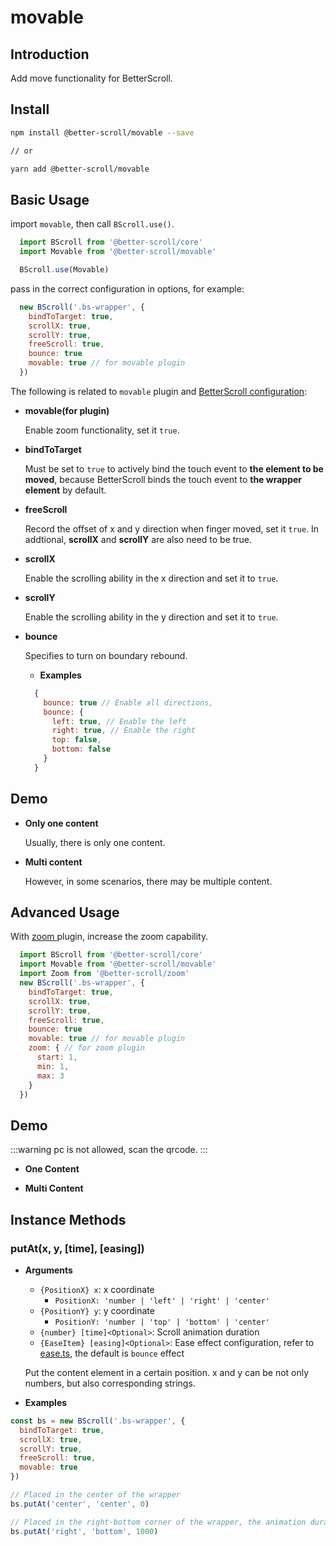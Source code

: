 # movable

## Introduction

Add move functionality for BetterScroll.

## Install

```bash
npm install @better-scroll/movable --save

// or

yarn add @better-scroll/movable
```

## Basic Usage

import `movable`, then call `BScroll.use()`.

```js
  import BScroll from '@better-scroll/core'
  import Movable from '@better-scroll/movable'

  BScroll.use(Movable)
```

pass in the correct configuration in options, for example:

```js
  new BScroll('.bs-wrapper', {
    bindToTarget: true,
    scrollX: true,
    scrollY: true,
    freeScroll: true,
    bounce: true
    movable: true // for movable plugin
  })
```

The following is related to `movable` plugin and [BetterScroll configuration](../guide/base-scroll-options.html):

- **movable(for plugin)**

  Enable zoom functionality, set it `true`.

- **bindToTarget**

  Must be set to `true` to actively bind the touch event to **the element to be moved**, because BetterScroll binds the touch event to **the wrapper element** by default.

- **freeScroll**

  Record the offset of x and y direction when finger moved, set it `true`. In addtional, **scrollX** and **scrollY** are also need to be true.

- **scrollX**

  Enable the scrolling ability in the x direction and set it to `true`.

- **scrollY**

  Enable the scrolling ability in the y direction and set it to `true`.

- **bounce**

  Specifies to turn on boundary rebound.

  - **Examples**

  ```js
    {
      bounce: true // Enable all directions,
      bounce: {
        left: true, // Enable the left
        right: true, // Enable the right
        top: false,
        bottom: false
      }
    }
  ```
## Demo

  - **Only one content**

    Usually, there is only one content.

    <demo qrcode-url="movable/default" :render-code="true">
      <template slot="code-template">
        <<< @/examples/vue/components/movable/default.vue?template
      </template>
      <template slot="code-script">
        <<< @/examples/vue/components/movable/default.vue?script
      </template>
      <template slot="code-style">
        <<< @/examples/vue/components/movable/default.vue?style
      </template>
      <movable-default slot="demo"></movable-default>
    </demo>

  - **Multi content**

    However, in some scenarios, there may be multiple content.

    <demo qrcode-url="movable/multi-content">
      <template slot="code-template">
        <<< @/examples/vue/components/movable/multi-content.vue?template
      </template>
      <template slot="code-script">
        <<< @/examples/vue/components/movable/multi-content.vue?script
      </template>
      <template slot="code-style">
        <<< @/examples/vue/components/movable/multi-content.vue?style
      </template>
      <movable-multi-content slot="demo"></movable-multi-content>
    </demo>

## Advanced Usage

With [ zoom ](./zoom.html#introduction) plugin, increase the zoom capability.

```js
  import BScroll from '@better-scroll/core'
  import Movable from '@better-scroll/movable'
  import Zoom from '@better-scroll/zoom'
  new BScroll('.bs-wrapper', {
    bindToTarget: true,
    scrollX: true,
    scrollY: true,
    freeScroll: true,
    bounce: true
    movable: true // for movable plugin
    zoom: { // for zoom plugin
      start: 1,
      min: 1,
      max: 3
    }
  })
```

## Demo

  :::warning
  pc is not allowed, scan the qrcode.
  :::

  - **One Content**

    <demo qrcode-url="movable/scale">
      <template slot="code-template">
        <<< @/examples/vue/components/movable/scale.vue?template
      </template>
      <template slot="code-script">
        <<< @/examples/vue/components/movable/scale.vue?script
      </template>
      <template slot="code-style">
        <<< @/examples/vue/components/movable/scale.vue?style
      </template>
      <movable-scale slot="demo"></movable-scale>
    </demo>

  - **Multi Content**

    <demo qrcode-url="movable/multi-content-scale">
      <template slot="code-template">
        <<< @/examples/vue/components/movable/multi-content-scale.vue?template
      </template>
      <template slot="code-script">
        <<< @/examples/vue/components/movable/multi-content-scale.vue?script
      </template>
      <template slot="code-style">
        <<< @/examples/vue/components/movable/multi-content-scale.vue?style
      </template>
      <movable-multi-content-scale slot="demo"></movable-multi-content-scale>
    </demo>

## Instance Methods

### putAt(x, y, [time], [easing]) <Badge text='2.0.4' />
  - **Arguments**
    - `{PositionX} x`: x coordinate
      - `PositionX: 'number | 'left' | 'right' | 'center'`
    - `{PositionY} y`: y coordinate
      - `PositionY: 'number | 'top' | 'bottom' | 'center'`
    - `{number} [time]<Optional>`: Scroll animation duration
    - `{EaseItem} [easing]<Optional>`: Ease effect configuration, refer to [ease.ts](https://github.com/joyjoyful92/better-scroll/blob/dev/packages/shared-utils/src/ease.ts), the default is `bounce` effect

    Put the content element in a certain position. x and y can be not only numbers, but also corresponding strings.

  - **Examples**

  ```js
  const bs = new BScroll('.bs-wrapper', {
    bindToTarget: true,
    scrollX: true,
    scrollY: true,
    freeScroll: true,
    movable: true
  })

  // Placed in the center of the wrapper
  bs.putAt('center', 'center', 0)

  // Placed in the right-bottom corner of the wrapper, the animation duration is 1s
  bs.putAt('right', 'bottom', 1000)
  ```